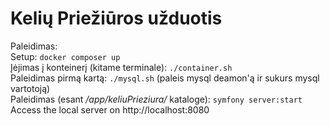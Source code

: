 # Kelių Priežiūros užduotis

Paleidimas:  
Setup: `docker composer up`  
Įėjimas į konteinerį (kitame terminale): `./container.sh`  
Paleidimas pirmą kartą: `./mysql.sh` (paleis mysql deamon'ą ir sukurs mysql vartotoją)  
Paleidimas (esant _/app/keliuPrieziura/_ kataloge): `symfony server:start`  
Access the local server on http://localhost:8080

